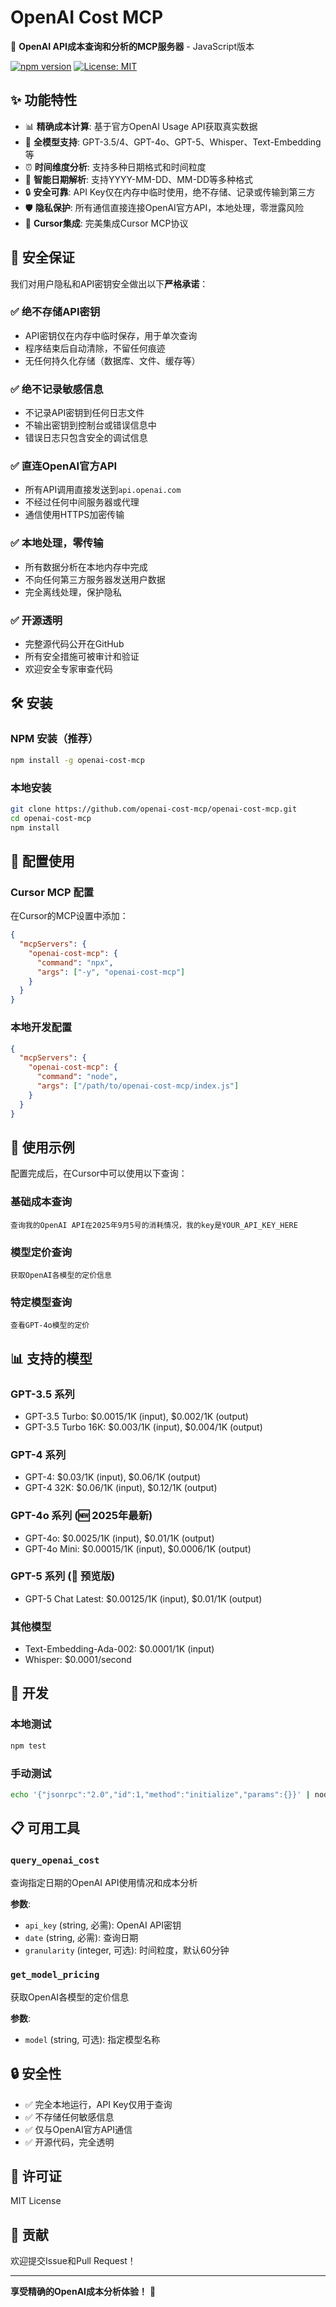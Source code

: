 # OpenAI Cost MCP

🚀 **OpenAI API成本查询和分析的MCP服务器** - JavaScript版本

[![npm version](https://badge.fury.io/js/openai-cost-mcp.svg)](https://badge.fury.io/js/openai-cost-mcp)
[![License: MIT](https://img.shields.io/badge/License-MIT-yellow.svg)](https://opensource.org/licenses/MIT)

## ✨ 功能特性

- 📊 **精确成本计算**: 基于官方OpenAI Usage API获取真实数据
- 🤖 **全模型支持**: GPT-3.5/4、GPT-4o、GPT-5、Whisper、Text-Embedding等
- ⏰ **时间维度分析**: 支持多种日期格式和时间粒度
- 🎯 **智能日期解析**: 支持YYYY-MM-DD、MM-DD等多种格式
- 🔒 **安全可靠**: API Key仅在内存中临时使用，绝不存储、记录或传输到第三方
- 🛡️ **隐私保护**: 所有通信直接连接OpenAI官方API，本地处理，零泄露风险
- 💬 **Cursor集成**: 完美集成Cursor MCP协议

## 🔐 安全保证

我们对用户隐私和API密钥安全做出以下**严格承诺**：

### ✅ **绝不存储API密钥**
- API密钥仅在内存中临时保存，用于单次查询
- 程序结束后自动清除，不留任何痕迹
- 无任何持久化存储（数据库、文件、缓存等）

### ✅ **绝不记录敏感信息**
- 不记录API密钥到任何日志文件
- 不输出密钥到控制台或错误信息中
- 错误日志只包含安全的调试信息

### ✅ **直连OpenAI官方API**
- 所有API调用直接发送到`api.openai.com`
- 不经过任何中间服务器或代理
- 通信使用HTTPS加密传输

### ✅ **本地处理，零传输**
- 所有数据分析在本地内存中完成
- 不向任何第三方服务器发送用户数据
- 完全离线处理，保护隐私

### ✅ **开源透明**
- 完整源代码公开在GitHub
- 所有安全措施可被审计和验证
- 欢迎安全专家审查代码

## 🛠️ 安装

### NPM 安装（推荐）

```bash
npm install -g openai-cost-mcp
```

### 本地安装

```bash
git clone https://github.com/openai-cost-mcp/openai-cost-mcp.git
cd openai-cost-mcp
npm install
```

## 📖 配置使用

### Cursor MCP 配置

在Cursor的MCP设置中添加：

```json
{
  "mcpServers": {
    "openai-cost-mcp": {
      "command": "npx",
      "args": ["-y", "openai-cost-mcp"]
    }
  }
}
```

### 本地开发配置

```json
{
  "mcpServers": {
    "openai-cost-mcp": {
      "command": "node",
      "args": ["/path/to/openai-cost-mcp/index.js"]
    }
  }
}
```

## 🧪 使用示例

配置完成后，在Cursor中可以使用以下查询：

### 基础成本查询
```
查询我的OpenAI API在2025年9月5号的消耗情况，我的key是YOUR_API_KEY_HERE
```

### 模型定价查询
```
获取OpenAI各模型的定价信息
```

### 特定模型查询
```
查看GPT-4o模型的定价
```

## 📊 支持的模型

### GPT-3.5 系列
- GPT-3.5 Turbo: $0.0015/1K (input), $0.002/1K (output)
- GPT-3.5 Turbo 16K: $0.003/1K (input), $0.004/1K (output)

### GPT-4 系列
- GPT-4: $0.03/1K (input), $0.06/1K (output)
- GPT-4 32K: $0.06/1K (input), $0.12/1K (output)

### GPT-4o 系列 (🆕 2025年最新)
- GPT-4o: $0.0025/1K (input), $0.01/1K (output)
- GPT-4o Mini: $0.00015/1K (input), $0.0006/1K (output)

### GPT-5 系列 (🚀 预览版)
- GPT-5 Chat Latest: $0.00125/1K (input), $0.01/1K (output)

### 其他模型
- Text-Embedding-Ada-002: $0.0001/1K (input)
- Whisper: $0.0001/second

## 🔧 开发

### 本地测试

```bash
npm test
```

### 手动测试

```bash
echo '{"jsonrpc":"2.0","id":1,"method":"initialize","params":{}}' | node index.js
```

## 📋 可用工具

### `query_openai_cost`
查询指定日期的OpenAI API使用情况和成本分析

**参数**:
- `api_key` (string, 必需): OpenAI API密钥
- `date` (string, 必需): 查询日期
- `granularity` (integer, 可选): 时间粒度，默认60分钟

### `get_model_pricing`
获取OpenAI各模型的定价信息

**参数**:
- `model` (string, 可选): 指定模型名称

## 🔒 安全性

- ✅ 完全本地运行，API Key仅用于查询
- ✅ 不存储任何敏感信息
- ✅ 仅与OpenAI官方API通信
- ✅ 开源代码，完全透明

## 📄 许可证

MIT License

## 🤝 贡献

欢迎提交Issue和Pull Request！

---

**享受精确的OpenAI成本分析体验！** 🎉
